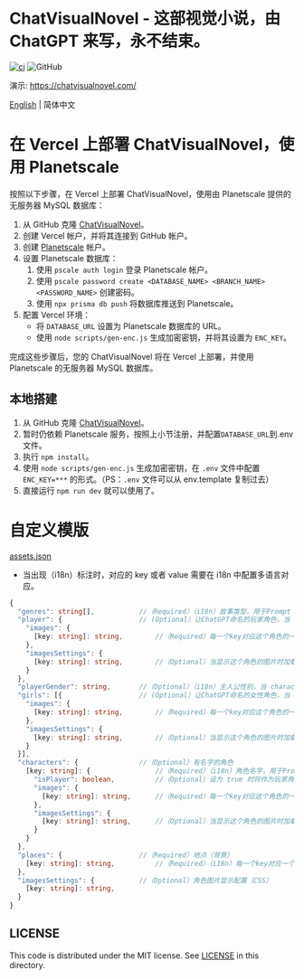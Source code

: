 # ChatVisualNovel - 这部视觉小说，由 ChatGPT 来写，永不结束。

[![ci](https://github.com/prompt-engineering/chat-visual-novel/actions/workflows/ci.yml/badge.svg)](https://github.com/prompt-engineering/chat-visual-novel/actions/workflows/ci.yml)
![GitHub](https://img.shields.io/github/license/prompt-engineering/chat-visual-novel)

演示: https://chatvisualnovel.com/

[English](./README.md) | 简体中文

# 在 Vercel 上部署 ChatVisualNovel，使用 Planetscale

按照以下步骤，在 Vercel 上部署 ChatVisualNovel，使用由 Planetscale 提供的无服务器 MySQL 数据库：

1.  从 GitHub 克隆 [ChatVisualNovel](https://github.com/prompt-engineering/chat-visual-novel)。
2.  创建 Vercel 帐户，并将其连接到 GitHub 帐户。
3.  创建 [Planetscale](https://app.planetscale.com) 帐户。
4.  设置 Planetscale 数据库：
    1.  使用 `pscale auth login` 登录 Planetscale 帐户。
    2.  使用 `pscale password create <DATABASE_NAME> <BRANCH_NAME> <PASSWORD_NAME>` 创建密码。
    3.  使用 `npx prisma db push` 将数据库推送到 Planetscale。
5.  配置 Vercel 环境：
    - 将 `DATABASE_URL` 设置为 Planetscale 数据库的 URL。
    - 使用 `node scripts/gen-enc.js` 生成加密密钥，并将其设置为 `ENC_KEY`。

完成这些步骤后，您的 ChatVisualNovel 将在 Vercel 上部署，并使用 Planetscale 的无服务器 MySQL 数据库。

## 本地搭建

1. 从 GitHub 克隆 [ChatVisualNovel](https://github.com/prompt-engineering/chat-visual-novel)。
2. 暂时仍依赖 Planetscale 服务，按照上小节注册，并配置`DATABASE_URL`到.env 文件。
3. 执行 `npm install`。
4. 使用 `node scripts/gen-enc.js` 生成加密密钥，在 `.env` 文件中配置 `ENC_KEY=***` 的形式。（PS：`.env` 文件可以从 env.template 复制过去）
5. 直接运行 `npm run dev` 就可以使用了。

# 自定义模版

[assets.json](src/assets/assets.json)

- 当出现（i18n）标注时，对应的 key 或者 value 需要在 i18n 中配置多语言对应。

```typescript
{
  "genres": string[],           //（Required）（i18n）故事类型，用于Prompt
  "player": {                   // (Optional）让ChatGPT命名的玩家角色，当 characters 中不存在 isPlayer: true 的角色时使用。
    "images": {
      [key: string]: string,        //（Required）每一个key对应这个角色的一个表情，可以是任意数量但必须存在一个 neutral，角色列表中第一位角色的所有可能表情将被使用在 Prompt 中作为可挑选的 mood。value 是这个表情对应的图片地址。
    },
    "imagesSettings": {
      [key: string]: string,        //（Optional）当显示这个角色的图片时加载的CSS，最高优先级。
    }
  },
  "playerGender": string,       //（Optional）（i18n）主人公性别，当 characters 中不存在 isPlayer: true 的角色时用于Prompt。
  "girls": [{                   // (Optional）让ChatGPT命名的女性角色，当 characters 中不存在 isPlayer: false 的角色时使用。
    "images": {
      [key: string]: string,        //（Required）每一个key对应这个角色的一个表情，可以是任意数量但必须存在一个 neutral，角色列表中第一位角色的所有可能表情将被使用在 Prompt 中作为可挑选的 mood。value 是这个表情对应的图片地址。
    },
    "imagesSettings": {
      [key: string]: string,        //（Optional）当显示这个角色的图片时加载的CSS，最高优先级。
    }
  }],
  "characters": {               //（Optional）有名字的角色
    [key: string]: {                //（Required）（i18n）角色名字，用于Prompt
      "isPlayer": boolean,          //（Optional）设为 true 时将作为玩家角色，请只设置一个玩家角色。
      "images": {
        [key: string]: string,      //（Required）每一个key对应这个角色的一个表情，可以是任意数量但必须存在一个 neutral，角色列表中第一位角色的所有可能表情将被使用在 Prompt 中作为可挑选的 mood。value 是这个表情对应的图片地址。
      },
      "imagesSettings": {
        [key: string]: string,      //（Optional）当显示这个角色的图片时加载的CSS，最高优先级。
      }
    }
  },
  "places": {                   //（Required）地点（背景）
    [key: string]: string,          //（Required）（i18n）每一个key对应一个地点，可以是任意数量但必须至少存在一个，所有可能的地点将被使用在 Prompt 中作为可挑选的 location。value 是这个地点对应的图片地址。
  },
  "imagesSettings": {           //（Optional）角色图片显示配置（CSS）
    [key: string]: string,
  }
}
```

## LICENSE

This code is distributed under the MIT license. See [LICENSE](./LICENSE) in this directory.
